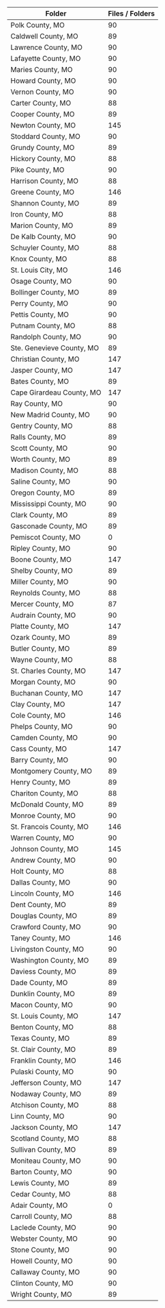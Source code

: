 | Folder                    |   Files / Folders |
|---------------------------|-------------------|
| Polk County, MO           |                90 |
| Caldwell County, MO       |                89 |
| Lawrence County, MO       |                90 |
| Lafayette County, MO      |                90 |
| Maries County, MO         |                90 |
| Howard County, MO         |                90 |
| Vernon County, MO         |                90 |
| Carter County, MO         |                88 |
| Cooper County, MO         |                89 |
| Newton County, MO         |               145 |
| Stoddard County, MO       |                90 |
| Grundy County, MO         |                89 |
| Hickory County, MO        |                88 |
| Pike County, MO           |                90 |
| Harrison County, MO       |                88 |
| Greene County, MO         |               146 |
| Shannon County, MO        |                89 |
| Iron County, MO           |                88 |
| Marion County, MO         |                89 |
| De Kalb County, MO        |                90 |
| Schuyler County, MO       |                88 |
| Knox County, MO           |                88 |
| St. Louis City, MO        |               146 |
| Osage County, MO          |                90 |
| Bollinger County, MO      |                89 |
| Perry County, MO          |                90 |
| Pettis County, MO         |                90 |
| Putnam County, MO         |                88 |
| Randolph County, MO       |                90 |
| Ste. Genevieve County, MO |                89 |
| Christian County, MO      |               147 |
| Jasper County, MO         |               147 |
| Bates County, MO          |                89 |
| Cape Girardeau County, MO |               147 |
| Ray County, MO            |                90 |
| New Madrid County, MO     |                90 |
| Gentry County, MO         |                88 |
| Ralls County, MO          |                89 |
| Scott County, MO          |                90 |
| Worth County, MO          |                89 |
| Madison County, MO        |                88 |
| Saline County, MO         |                90 |
| Oregon County, MO         |                89 |
| Mississippi County, MO    |                90 |
| Clark County, MO          |                89 |
| Gasconade County, MO      |                89 |
| Pemiscot County, MO       |                 0 |
| Ripley County, MO         |                90 |
| Boone County, MO          |               147 |
| Shelby County, MO         |                89 |
| Miller County, MO         |                90 |
| Reynolds County, MO       |                88 |
| Mercer County, MO         |                87 |
| Audrain County, MO        |                90 |
| Platte County, MO         |               147 |
| Ozark County, MO          |                89 |
| Butler County, MO         |                89 |
| Wayne County, MO          |                88 |
| St. Charles County, MO    |               147 |
| Morgan County, MO         |                90 |
| Buchanan County, MO       |               147 |
| Clay County, MO           |               147 |
| Cole County, MO           |               146 |
| Phelps County, MO         |                90 |
| Camden County, MO         |                90 |
| Cass County, MO           |               147 |
| Barry County, MO          |                90 |
| Montgomery County, MO     |                89 |
| Henry County, MO          |                89 |
| Chariton County, MO       |                88 |
| McDonald County, MO       |                89 |
| Monroe County, MO         |                90 |
| St. Francois County, MO   |               146 |
| Warren County, MO         |                90 |
| Johnson County, MO        |               145 |
| Andrew County, MO         |                90 |
| Holt County, MO           |                88 |
| Dallas County, MO         |                90 |
| Lincoln County, MO        |               146 |
| Dent County, MO           |                89 |
| Douglas County, MO        |                89 |
| Crawford County, MO       |                90 |
| Taney County, MO          |               146 |
| Livingston County, MO     |                90 |
| Washington County, MO     |                89 |
| Daviess County, MO        |                89 |
| Dade County, MO           |                89 |
| Dunklin County, MO        |                89 |
| Macon County, MO          |                90 |
| St. Louis County, MO      |               147 |
| Benton County, MO         |                88 |
| Texas County, MO          |                89 |
| St. Clair County, MO      |                89 |
| Franklin County, MO       |               146 |
| Pulaski County, MO        |                90 |
| Jefferson County, MO      |               147 |
| Nodaway County, MO        |                89 |
| Atchison County, MO       |                88 |
| Linn County, MO           |                90 |
| Jackson County, MO        |               147 |
| Scotland County, MO       |                88 |
| Sullivan County, MO       |                89 |
| Moniteau County, MO       |                90 |
| Barton County, MO         |                90 |
| Lewis County, MO          |                89 |
| Cedar County, MO          |                88 |
| Adair County, MO          |                 0 |
| Carroll County, MO        |                88 |
| Laclede County, MO        |                90 |
| Webster County, MO        |                90 |
| Stone County, MO          |                90 |
| Howell County, MO         |                90 |
| Callaway County, MO       |                90 |
| Clinton County, MO        |                90 |
| Wright County, MO         |                89 |